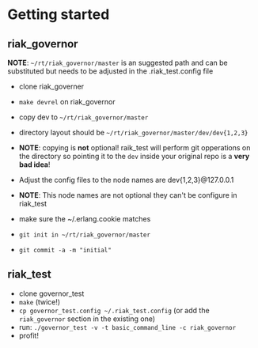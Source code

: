 Getting started
===============

riak_governor
-------------

**NOTE**: `~/rt/riak_governor/master` is an suggested path and can be substituted but needs to be adjusted in the .riak_test.config file

* clone riak_governer
* `make devrel` on riak_governor
* copy dev to `~/rt/riak_governor/master`
 * directory layout should be `~/rt/riak_governor/master/dev/dev{1,2,3}`
 * **NOTE**: copying is **not** optional! raik_test will perform git opperations on the directory so pointing it to the `dev` inside your original repo is a **very bad idea**!

* Adjust the config files to the node names are dev{1,2,3}@127.0.0.1
 * **NOTE**: This node names are not optional they can't be configure in riak_test
* make sure the ~/.erlang.cookie matches
* `git init in ~/rt/riak_governor/master`
* `git commit -a -m "initial"`

riak_test
---------

* clone governor_test
* `make` (twice!)
* `cp governor_test.config ~/.riak_test.config` (or add the `riak_governor` section in the existing one)
* run: `./governor_test -v -t basic_command_line -c riak_governor`
* profit!

